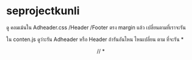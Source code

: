 # seprojectkunli
ดู คอมเม้นใน Adheader.css /Header /Footer ตรง margin แล้ว เปลี่ยนตามที่เราจะรัน

ใน conten.js ดูว่าะรัน Adheader หรือ Header ถ้ารันอันไหน ไหนเปลี่ยน ตาม ที่จะรัน *<Header/> // *<Adheader/>

